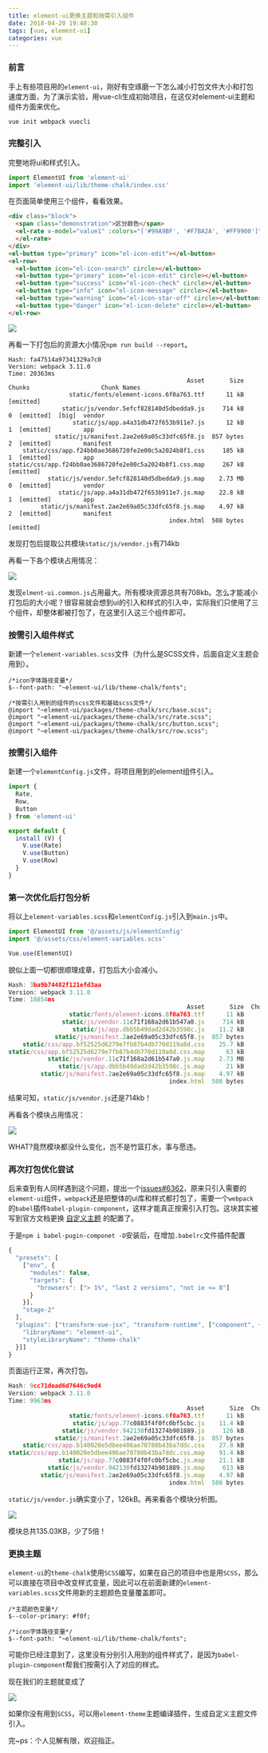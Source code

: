 ```yaml
---
title: element-ui更换主题和按需引入组件
date: 2018-04-20 19:40:30
tags: [vue, element-ui]
categories: vue
---
```


### 前言

手上有些项目用的`element-ui`，刚好有空琢磨一下怎么减小打包文件大小和打包速度方面，为了演示实验，用vue-cli生成初始项目，在这仅对element-ui主题和组件方面来优化。

```javascript
vue init webpack vuecli
```

### 完整引入

完整地将ui和样式引入。

```javascript
import ElementUI from 'element-ui'
import 'element-ui/lib/theme-chalk/index.css'
```


在页面简单使用三个组件，看看效果。

```html
<div class="block">
  <span class="demonstration">区分颜色</span>
  <el-rate v-model="value1" :colors="['#99A9BF', '#F7BA2A', '#FF9900']">
  </el-rate>
</div>
<el-button type="primary" icon="el-icon-edit"></el-button>
<el-row>
  <el-button icon="el-icon-search" circle></el-button>
  <el-button type="primary" icon="el-icon-edit" circle></el-button>
  <el-button type="success" icon="el-icon-check" circle></el-button>
  <el-button type="info" icon="el-icon-message" circle></el-button>
  <el-button type="warning" icon="el-icon-star-off" circle></el-button>
  <el-button type="danger" icon="el-icon-delete" circle></el-button>
</el-row>
```

![](/gb/element-ui更换主题和按需引入组件/0.bmp)

再看一下打包后的资源大小情况`npm run build --report`。

```
Hash: fa47514a97341329a7c0
Version: webpack 3.11.0
Time: 20363ms
                                                  Asset       Size  Chunks                    Chunk Names
                 static/fonts/element-icons.6f0a763.ttf      11 kB          [emitted]
               static/js/vendor.5efcf828140d5dbedda9.js     714 kB       0  [emitted]  [big]  vendor
                  static/js/app.a4a31db472f653b911e7.js      12 kB       1  [emitted]         app
             static/js/manifest.2ae2e69a05c33dfc65f8.js  857 bytes       2  [emitted]         manifest
    static/css/app.f24bb0ae3686720fe2e00c5a2024b8f1.css     185 kB       1  [emitted]         app
static/css/app.f24bb0ae3686720fe2e00c5a2024b8f1.css.map     267 kB          [emitted]
           static/js/vendor.5efcf828140d5dbedda9.js.map    2.73 MB       0  [emitted]         vendor
              static/js/app.a4a31db472f653b911e7.js.map    22.8 kB       1  [emitted]         app
         static/js/manifest.2ae2e69a05c33dfc65f8.js.map    4.97 kB       2  [emitted]         manifest
                                             index.html  508 bytes          [emitted]

```

发现打包后提取公共模块`static/js/vendor.js`有714kb

再看一下各个模块占用情况：

![](/gb/element-ui更换主题和按需引入组件/1.bmp)

发现`elment-ui.common.js`占用最大。所有模块资源总共有708kb。怎么才能减小打包后的大小呢？很容易就会想到ui的引入和样式的引入中，实际我们只使用了三个组件，却整体都被打包了，在这里引入这三个组件即可。

### 按需引入组件样式

新建一个`element-variables.scss`文件（为什么是SCSS文件，后面自定义主题会用到）。

```
/*icon字体路径变量*/
$--font-path: "~element-ui/lib/theme-chalk/fonts";

/*按需引入用到的组件的scss文件和基础scss文件*/
@import "~element-ui/packages/theme-chalk/src/base.scss";
@import "~element-ui/packages/theme-chalk/src/rate.scss";
@import "~element-ui/packages/theme-chalk/src/button.scss";
@import "~element-ui/packages/theme-chalk/src/row.scss";
```

### 按需引入组件

新建一个`elementConfig.js`文件，将项目用到的element组件引入。

```javascript
import {
  Rate,
  Row,
  Button
} from 'element-ui'

export default {
  install (V) {
    V.use(Rate)
    V.use(Button)
    V.use(Row)
  }
}
```

### 第一次优化后打包分析

将以上`element-variables.scss`和`elementConfig.js`引入到`main.js`中。

```javascript
import ElementUI from '@/assets/js/elementConfig'
import '@/assets/css/element-variables.scss'

Vue.use(ElementUI)
```

貌似上面一切都很顺理成章，打包后大小会减小。

```javascript
Hash: 3ba9b74482f121efd3aa
Version: webpack 3.11.0
Time: 18854ms
                                                  Asset       Size  Chunks                    Chunk Names
                 static/fonts/element-icons.6f0a763.ttf      11 kB          [emitted]
               static/js/vendor.11c71f168a2d61b547a0.js     714 kB       0  [emitted]  [big]  vendor
                  static/js/app.dbb5b49dad2d42b3598c.js    11.2 kB       1  [emitted]         app
             static/js/manifest.2ae2e69a05c33dfc65f8.js  857 bytes       2  [emitted]         manifest
    static/css/app.bf52525d6279e7fb87b4db770d119a8d.css    25.7 kB       1  [emitted]         app
static/css/app.bf52525d6279e7fb87b4db770d119a8d.css.map      63 kB          [emitted]
           static/js/vendor.11c71f168a2d61b547a0.js.map    2.73 MB       0  [emitted]         vendor
              static/js/app.dbb5b49dad2d42b3598c.js.map      21 kB       1  [emitted]         app
         static/js/manifest.2ae2e69a05c33dfc65f8.js.map    4.97 kB       2  [emitted]         manifest
                                             index.html  508 bytes          [emitted]
```

结果可知，`static/js/vendor.js`还是714kb！

再看各个模块占用情况：

![](/gb/element-ui更换主题和按需引入组件/2.bmp)

WHAT?竟然模块都没什么变化，岂不是竹篮打水，事与愿违。

### 再次打包优化尝试

后来查到有人同样遇到这个问题，提出一个[issues#6362](https://github.com/ElemeFE/element/issues/6362#issuecomment-323517538)，原来只引入需要的`element-ui`组件，`webpack`还是把整体的ui库和样式都打包了，需要一个`webpack`的`babel`插件`babel-plugin-component`，这样才能真正按需引入打包。这块其实被写到官方文档更换 [自定义主题](http://element-cn.eleme.io/#/zh-CN/component/custom-theme) 的配置了。

于是`npm i babel-pugin-componet -D`安装后，在增加`.babelrc`文件插件配置

```javascript
{
  "presets": [
    ["env", {
      "modules": false,
      "targets": {
        "browsers": ["> 1%", "last 2 versions", "not ie <= 8"]
      }
    }],
    "stage-2"
  ],
  "plugins": ["transform-vue-jsx", "transform-runtime", ["component", {
    "libraryName": "element-ui",
    "styleLibraryName": "theme-chalk"
  }]]
}
```

页面运行正常，再次打包。

```javascript
Hash: 9cc71dead6d7646c9ed4
Version: webpack 3.11.0
Time: 9963ms
                                                  Asset       Size  Chunks             Chunk Names
                 static/fonts/element-icons.6f0a763.ttf      11 kB          [emitted]
                  static/js/app.77c0883f4f0fc0bf5cbc.js    11.4 kB       0  [emitted]  app
               static/js/vendor.942130fd13274b901889.js     126 kB       1  [emitted]  vendor
             static/js/manifest.2ae2e69a05c33dfc65f8.js  857 bytes       2  [emitted]  manifest
    static/css/app.b140020e5dbee406ae70780b43ba7ddc.css    27.8 kB       0  [emitted]  app
static/css/app.b140020e5dbee406ae70780b43ba7ddc.css.map    91.4 kB          [emitted]
              static/js/app.77c0883f4f0fc0bf5cbc.js.map    21.1 kB       0  [emitted]  app
           static/js/vendor.942130fd13274b901889.js.map     613 kB       1  [emitted]  vendor
         static/js/manifest.2ae2e69a05c33dfc65f8.js.map    4.97 kB       2  [emitted]  manifest
                                             index.html  508 bytes          [emitted]

```

`static/js/vendor.js`确实变小了，126kB。再来看各个模块分析图。

![](/gb/element-ui更换主题和按需引入组件/3.bmp)

模块总共135.03KB，少了5倍！

### 更换主题

`element-ui`的`theme-chalk`使用`SCSS`编写，如果在自己的项目中也是用`SCSS`，那么可以直接在项目中改变样式变量，因此可以在前面新建的`element-variables.scss`文件用新的主题颜色变量覆盖即可。

```
/*主题颜色变量*/
$--color-primary: #f0f;

/*icon字体路径变量*/
$--font-path: "~element-ui/lib/theme-chalk/fonts";
```

可能你已经注意到了，这里没有分别引入用到的组件样式了，是因为`babel-plugin-component`帮我们按需引入了对应的样式。

现在我们的主题就变成了

![](/gb/element-ui更换主题和按需引入组件/4.bmp)

如果你没有用到`SCSS`，可以用`element-theme`主题编译插件，生成自定义主题文件引入。

完~ps：个人见解有限，欢迎指正。
